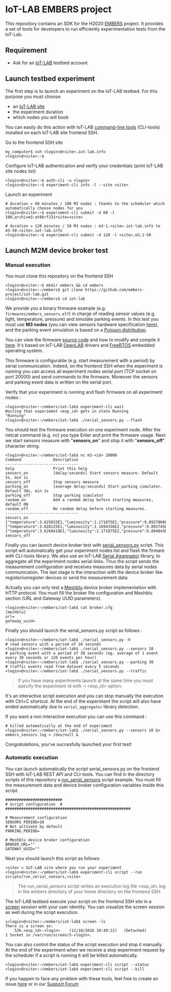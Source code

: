 # IoT-LAB EMBERS project 

This repository contains an SDK for the H2020 [EMBERS](http://www.embers-project.eu/) project. It provides a set of tools for developers to run efficiently experimentation tests from the IoT-Lab. 

## Requirement

* Ask for an [IoT-LAB](https://www.iot-lab.info/testbed/signup.php) testbed account

## Launch testbed experiment

The first step is to launch an experiment on the IoT-LAB testbed. For this purpose you must choose:
  * an [IoT-LAB site](https://www.iot-lab.info/deployment/)
  * the experiment duration
  * which nodes you will book

You can easily do this action with IoT-LAB [command-line tools](https://www.iot-lab.info/tutorials/experiment-cli-client/) (CLI-tools) installed on each IoT-LAB site frontend SSH.

Go to the frontend SSH site
  ```  
  my_computer$ ssh <login>@<site>.iot-lab.info
  <login>@<site>:~$ 
  ```
Configure IoT-LAB authentication and verify your credentials (print IoT-LAB site nodes list)
  ```  
  <login>@<site>:~$ auth-cli -u <login>
  <login>@<site>:~$ experiment-cli info -l --site <site>
  ``` 
Launch an experiment 
  ```
  # duration = 60 minutes / 100 M3 nodes : thanks to the scheduler which automatically choose nodes for you
  <login>@<site>:~$ experiment-cli submit -d 60 -l 100,archi=m3:at86rf231+site=<site>
  
  # duration = 120 minutes / 50 M3 nodes : m3-1.<site>.iot-lab.info to m3-50.<site>.iot-lab.info
  <login>@<site>:~$ experiment-cli submit -d 120 -l <site>,m3,1-50
  ```

## Launch M2M device broker test

### Manual execution

You must clone this repository on the frontend SSH

 ```
 <login>@<site>:~$ mkdir embers && cd embers
 <login>@<site>:~/embers$ git clone https://github.com/embers-project/iot-lab.git
 <login>@<site>:~/embers$ cd iot-lab
 ``` 
We provide you a binary firmware example (e.g. `firmwares/embers_sensors.elf`) in charge of reading sensor values (e.g. light, temperature, pressure) and simulate parking events. In this test you must use <b>M3 nodes</b> (you can view sensors hardware specification [here](https://www.iot-lab.info/hardware/m3/)), and the parking event simulation is based on a [Poisson distribution](https://en.wikipedia.org/wiki/Poisson_distribution).

You can view the firmware [source code](https://github.com/iot-lab/openlab/tree/master/appli/iotlab_examples/embers_sensors) and how to modify and compile it [here](https://www.iot-lab.info/tutorials/get-compile-a-m3-firmware-code/). It's based on IoT-LAB [OpenLAB](https://github.com/iot-lab/openlab) drivers and [FreeRTOS](http://www.freertos.org/) embedded operating system. 

This firmware is configurable (e.g. start measurement with a period) by serial communication. Indeed, on the frontend SSH when the experiment is running you can access all experiment nodes serial port (TCP socket on port 20000) and send commands to the firmware. Moreover the sensors and parking event data is written on the serial port.

Verify that your experiment is running and flash firmware on all experiment nodes :

```  
<login>@<site>:~/embers/iot-lab$ experiment-cli wait
Waiting that experiment <exp_id> gets in state Running
"Running"
<login>@<site>:~/embers/iot-lab$ ./serial_sensors.py --flash
``` 
You should test the firmware execution on one experiment node. After the netcat command (e.g. nc) you
type Enter and print the firmware usage. Next we start sensors measure with "**sensors_on**" and stop
it with "**sensors_off**" character string. 

```  
<login>@<site>:~/embers/iot-lab$ nc m3-<id> 20000
Command              Description
--------------------------------
help                 Print this help
sensors_on           [delay:seconds] Start sensors measure. Default 5s, min 1s
sensors_off          Stop sensors measure
parking_on           [average delay:seconds] Start parking simulator. Default 30s, min 1s
parking_off          Stop parking simulator
random_on            Add a random delay before starting measures, default ON
random_off           No random delay before starting measures.
--------------------------------
sensors_on
{"temperature":3.625833E1,"luminosity":1.171875E2,"pressure":9.8937866E2}
{"temperature":3.628125E1,"luminosity":1.1694336E2,"pressure":9.893745E2}
{"temperature":3.6260418E1,"luminosity":1.171875E2,"pressure":9.894043E2}
sensors_off
``` 

Finally you can launch device broker test with [serial_sensors.py](https://github.com/emberscity/iot-lab/blob/master/serial_sensors.py) script. This script will automatically get your experiment nodes list and flash the firmare with CLI-tools library. We also use an IoT-LAB  [Serial Aggregator](https://www.iot-lab.info/tutorials/nodes-serial-link-aggregation/) library, to aggregate all the experiment nodes serial links. Thus the script sends the measurement configuration and receives measures data by serial nodes communication. The last stage is the interaction with the device broker like register/unregister devices or send the measurement data.

Actually you can only test a [Meshblu](https://meshblu.readme.io/) device broker implementation with HTTP protocol. You must fill the broker file configuration and Meshblu section (URL and Gateway UUID parameters).

```
<login>@<site>:~/embers/iot-lab$ cat broker.cfg
[meshblu]
url= 
gateway_uuid=
``` 
Finally you should launch the serial_sensors.py script as follows :

```
<login>@<site>:~/embers/iot-lab$ ./serial_sensors.py -h
# read sensors with a period of 10 seconds
<login>@<site>:~/embers/iot-lab$ ./serial_sensors.py --sensors 10
# parking event with a period of 30 seconds (eg. average of 1 event every 30 seconds or 120 events per hour) 
<login>@<site>:~/embers/iot-lab$ ./serial_sensors.py --parking 30
# traffic events read from dataset every 5 seconds
<login>@<site>:~/embers/iot-lab$ ./serial_sensors.py --traffic
``` 
> If you have many experiments launch at the same time you must specify the experiment id with -i &lt;exp_id&gt; option.

It's an interactive script execution and you can stop manually the execution with Ctrl+C shortcut.
At the end of the experiment the script will also have ended automatically due to `serial_aggregator` library detection.

If you want a non interactive execution you can use this command :

```
# killed automatically at the end of experiment
<login>@<site>:~/embers/iot-lab$ ./serial_sensors.py --sensors 10 &> embers_sensors.log < /dev/null &
```

Congratulations, you've succesfully launched your first test!


### Automatic execution

You can launch automatically the script serial_sensors.py on the frontend SSH with IoT-LAB REST API and CLI-tools. You can find in the directory scripts of this repository a [run_serial_sensors](https://github.com/emberscity/iot-lab/blob/master/scripts/run_serial_sensors) script example. You must fill the measurement data and device broker configuration variables inside this script.

```
#########################
# Script configuration  #
#######################################################

# Measurement configuration
SENSORS_PERIOD=10
# Not activate by default
PARKING_PERIOD=

# Meshblu device broker configuration 
BROKER_URL=""
GATEWAY_UUID=""
```
Next you should launch this script as follows:

```
<site> = IoT-LAB site where you run your experiment
<login>@<site>:~/embers/iot-lab$ experiment-cli script --run scripts/run_serial_sensors,<site>
```
> The run_serial_sensors script writes an execution log file &lt;exp_id&lt;.log in the embers directory of your home directory on the frontend SSH.

The IoT-LAB testbed execute your script on the frontend SSH site in a [screen](https://www.gnu.org/software/screen/manual/screen.html) session with your user identity. You can visualize the screen session as well during the script execution.

```
s<login>@<site>:~/embers/iot-lab$ screen -ls
There is a screen on:
	536.<exp_id>-<login>	(12/10/2016 10:49:12)	(Detached)
1 Socket in /var/run/screen/S-<login>.
```
You can also control the status of the script execution and stop it manually. At the end of the experiment when we receive a stop experiment request by the scheduler if a script is running it will be killed automatically.

```
<login>@<site>:~/embers/iot-lab$ experiment-cli script --status
<login>@<site>:~/embers/iot-lab$ experiment-cli script --kill
```

If you happen to face any problem with these tools, feel free to create an issue [here](https://github.com/embers-project/iot-lab/issues) or in our [Support Forum](http://support.embers.city/)
